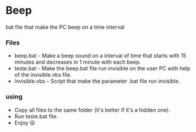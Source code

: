 # Beep
bat file that make the PC beep on a time interval

### Files
- beep.bat - Make a beep sound on a interval of time that starts with 15 minutes and decreases in 1 minute with each beep.
- teste.bat - Make the beep.bat file run invisible on the user PC with help of the invisible.vbs file.
- invisible.vbs - Script that make the parameter .bat file run invisible.
 
### using
- Copy all files to the same folder (it's better if it's a hidden one).
- Run teste.bat file.
- Enjoy 😜
